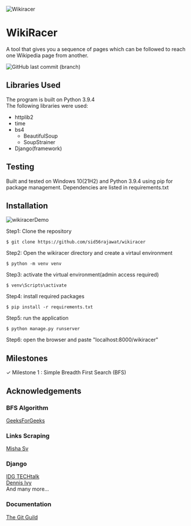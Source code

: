 ![Wikiracer](https://user-images.githubusercontent.com/90323915/216801410-0233de2f-b0ec-4801-9aaf-68983f03ffba.png)

# WikiRacer
A tool that gives you a sequence of pages which can be followed to reach one Wikipedia page from another.

![GitHub last commit (branch)](https://img.shields.io/github/last-commit/sid56rajawat/wikiracer/master)

## Libraries Used
The program is built on Python 3.9.4 <br>
The following libraries were used:
- httplib2
- time
- bs4
  - BeautifulSoup
  - SoupStrainer
- Django(framework)

## Testing
Built and tested
on Windows 10(21H2) and Python 3.9.4 using pip for package management.
Dependencies are listed in requirements.txt

## Installation
![wikiracerDemo](https://user-images.githubusercontent.com/90323915/216811434-7d11884a-40be-4674-9d1c-4e2198ba0f77.gif)

Step1: Clone the repository
```shell
$ git clone https://github.com/sid56rajawat/wikiracer
```
Step2: Open the wikiracer directory and create a virtaul environment
```shell
$ python -m venv venv
```
Step3: activate the virtual environment(admin access required)
```shell
$ venv\Scripts\activate
```
Step4: install required packages
```shell
$ pip install -r requirements.txt
```
Step5: run the application
```shell
$ python manage.py runserver
```
Step6: open the browser and paste "localhost:8000/wikiracer"

## Milestones
✓ Milestone 1 : Simple Breadth First Search (BFS)

## Acknowledgements
### BFS Algorithm
[GeeksForGeeks](https://www.geeksforgeeks.org/breadth-first-search-or-bfs-for-a-graph/)
### Links Scraping
[Misha Sv](https://www.youtube.com/watch?v=MUxM5V-6m-Y&ab_channel=MishaSv)
### Django
[IDG TECHtalk](https://www.youtube.com/watch?v=ZsJRXS_vrw0&ab_channel=IDGTECHtalk)<br>
[Dennis Ivy](https://www.youtube.com/watch?v=0sMtoedWaf0&t=168s)<br>
And many more...
### Documentation
[The Git Guild](https://www.youtube.com/watch?v=a8CwpGARAsQ&ab_channel=TheGitGuild)
